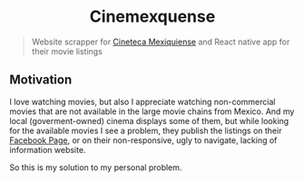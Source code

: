 <h1 style="text-align:center">Cinemexquense</h1>

> Website scrapper for [Cineteca Mexiquiense](http://cineteca.edomex.gob.mx/cartelera) and React native app for their movie listings

## Motivation

I love watching movies, but also I appreciate watching non-commercial movies that are not available in the
large movie chains from Mexico. And my local (goverment-owned) cinema displays some of them, but while looking
for the available movies I see a problem, they publish the listings on their [Facebook Page](https://www.facebook.com/CinetecaEdomex/), or on their
non-responsive, ugly to navigate, lacking of information website.

So this is my solution to my personal problem.
